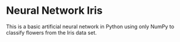 # Neural Network Iris

This is a basic artificial neural network in Python using only NumPy to classify flowers from the Iris data set.
